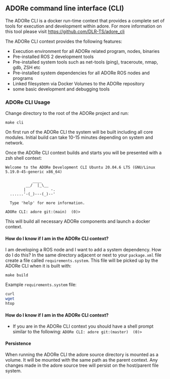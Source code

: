 <!--
********************************************************************************
* Copyright (C) 2017-2020 German Aerospace Center (DLR). 
* Eclipse ADORe, Automated Driving Open Research https://eclipse.org/adore
*
* This program and the accompanying materials are made available under the 
* terms of the Eclipse Public License 2.0 which is available at
* http://www.eclipse.org/legal/epl-2.0.
*
* SPDX-License-Identifier: EPL-2.0 
*
* Contributors: 
********************************************************************************
-->
## ADORe command line interface (CLI)

The ADORe CLI is a docker run-time context that provides a complete set of tools
for execution and development within adore. For more information on this tool
please visit https://github.com/DLR-TS/adore_cli

The ADORe CLI context provides the following features: 
* Execution environment for all ADORe related program, nodes, binaries 
* Pre-installed ROS 2 development tools
* Pre-installed system tools such as net-tools (ping), traceroute, nmap, gdb, ZSH etc 
* Pre-installed system dependencies for all ADORe ROS nodes and programs
* Linked filesystem via Docker Volumes to the ADORe repository
* some basic development and debugging tools

### ADORe CLI Usage
Change directory to the root of the ADORe project and run:
```
make cli
```
On first run of the ADORe CLI the system will be built including all core
modules. Initial build can take 10-15 minutes depending on system and network. 

Once the ADORe CLI context builds and starts you will be presented with a 
zsh shell context:
```text
Welcome to the ADORe Development CLI Ubuntu 20.04.6 LTS (GNU/Linux 5.19.0-45-generic x86_64)

            ____ 
         __/  |_\__
        |           -. 
  ......'-(_)---(_)--' 

  Type 'help' for more information.

ADORe CLI: adore git:(main)  (0)>  
```
This will build all necessary ADORe components and launch a docker context.

#### How do I know if I am in the ADORe CLI context?
I am developing a ROS node and I want to add a system dependency. How do I do this?
In the same directory adjacent or next to your `package.xml` file create a file
called `requirements.system`. This file will be picked up by the ADORe CLI
when it is built with:
```
make build
```

Example `requirements.system` file:
```bash
curl
wget
htop
```




#### How do I know if I am in the ADORe CLI context?

- If you are in the ADORe CLI context you should have a shell prompt similar to
  the following: `ADORe CLI: adore git:(master)  (0)>`

#### Persistence
When running the ADORe CLI the adore source directory is mounted as a volume.
It will be mounted with the same path as the parent context. Any changes made 
in the adore source tree will persist on the host/parent file system.




